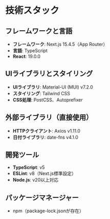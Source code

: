 # 技術スタック

## フレームワークと言語
- **フレームワーク**: Next.js 15.4.5（App Router）
- **言語**: TypeScript
- **React**: 19.0.0

## UIライブラリとスタイリング
- **UIライブラリ**: Material-UI (MUI) v7.2.0
- **スタイリング**: Tailwind CSS
- **CSS処理**: PostCSS、Autoprefixer

## 外部ライブラリ（直接使用）
- **HTTPクライアント**: Axios v1.11.0
- **日付ライブラリ**: date-fns v4.1.0

## 開発ツール
- **TypeScript**: v5
- **ESLint**: v8（Next.js標準設定）
- **Node.js**: v20以上対応

## パッケージマネージャー
- npm（package-lock.jsonが存在）
